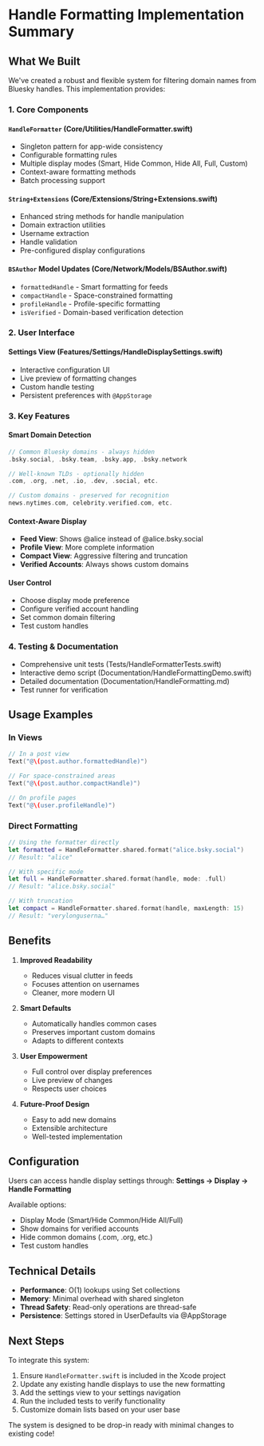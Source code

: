 # Handle Formatting Implementation Summary

## What We Built

We've created a robust and flexible system for filtering domain names from Bluesky handles. This implementation provides:

### 1. **Core Components**

#### `HandleFormatter` (Core/Utilities/HandleFormatter.swift)
- Singleton pattern for app-wide consistency
- Configurable formatting rules
- Multiple display modes (Smart, Hide Common, Hide All, Full, Custom)
- Context-aware formatting methods
- Batch processing support

#### `String+Extensions` (Core/Extensions/String+Extensions.swift)
- Enhanced string methods for handle manipulation
- Domain extraction utilities
- Username extraction
- Handle validation
- Pre-configured display configurations

#### `BSAuthor` Model Updates (Core/Network/Models/BSAuthor.swift)
- `formattedHandle` - Smart formatting for feeds
- `compactHandle` - Space-constrained formatting
- `profileHandle` - Profile-specific formatting
- `isVerified` - Domain-based verification detection

### 2. **User Interface**

#### Settings View (Features/Settings/HandleDisplaySettings.swift)
- Interactive configuration UI
- Live preview of formatting changes
- Custom handle testing
- Persistent preferences with `@AppStorage`

### 3. **Key Features**

#### Smart Domain Detection
```swift
// Common Bluesky domains - always hidden
.bsky.social, .bsky.team, .bsky.app, .bsky.network

// Well-known TLDs - optionally hidden
.com, .org, .net, .io, .dev, .social, etc.

// Custom domains - preserved for recognition
news.nytimes.com, celebrity.verified.com, etc.
```

#### Context-Aware Display
- **Feed View**: Shows @alice instead of @alice.bsky.social
- **Profile View**: More complete information
- **Compact View**: Aggressive filtering and truncation
- **Verified Accounts**: Always shows custom domains

#### User Control
- Choose display mode preference
- Configure verified account handling
- Set common domain filtering
- Test custom handles

### 4. **Testing & Documentation**

- Comprehensive unit tests (Tests/HandleFormatterTests.swift)
- Interactive demo script (Documentation/HandleFormattingDemo.swift)
- Detailed documentation (Documentation/HandleFormatting.md)
- Test runner for verification

## Usage Examples

### In Views
```swift
// In a post view
Text("@\(post.author.formattedHandle)")

// For space-constrained areas
Text("@\(post.author.compactHandle)")

// On profile pages
Text("@\(user.profileHandle)")
```

### Direct Formatting
```swift
// Using the formatter directly
let formatted = HandleFormatter.shared.format("alice.bsky.social")
// Result: "alice"

// With specific mode
let full = HandleFormatter.shared.format(handle, mode: .full)
// Result: "alice.bsky.social"

// With truncation
let compact = HandleFormatter.shared.format(handle, maxLength: 15)
// Result: "verylonguserna…"
```

## Benefits

1. **Improved Readability**
   - Reduces visual clutter in feeds
   - Focuses attention on usernames
   - Cleaner, more modern UI

2. **Smart Defaults**
   - Automatically handles common cases
   - Preserves important custom domains
   - Adapts to different contexts

3. **User Empowerment**
   - Full control over display preferences
   - Live preview of changes
   - Respects user choices

4. **Future-Proof Design**
   - Easy to add new domains
   - Extensible architecture
   - Well-tested implementation

## Configuration

Users can access handle display settings through:
**Settings → Display → Handle Formatting**

Available options:
- Display Mode (Smart/Hide Common/Hide All/Full)
- Show domains for verified accounts
- Hide common domains (.com, .org, etc.)
- Test custom handles

## Technical Details

- **Performance**: O(1) lookups using Set collections
- **Memory**: Minimal overhead with shared singleton
- **Thread Safety**: Read-only operations are thread-safe
- **Persistence**: Settings stored in UserDefaults via @AppStorage

## Next Steps

To integrate this system:

1. Ensure `HandleFormatter.swift` is included in the Xcode project
2. Update any existing handle displays to use the new formatting
3. Add the settings view to your settings navigation
4. Run the included tests to verify functionality
5. Customize domain lists based on your user base

The system is designed to be drop-in ready with minimal changes to existing code! 